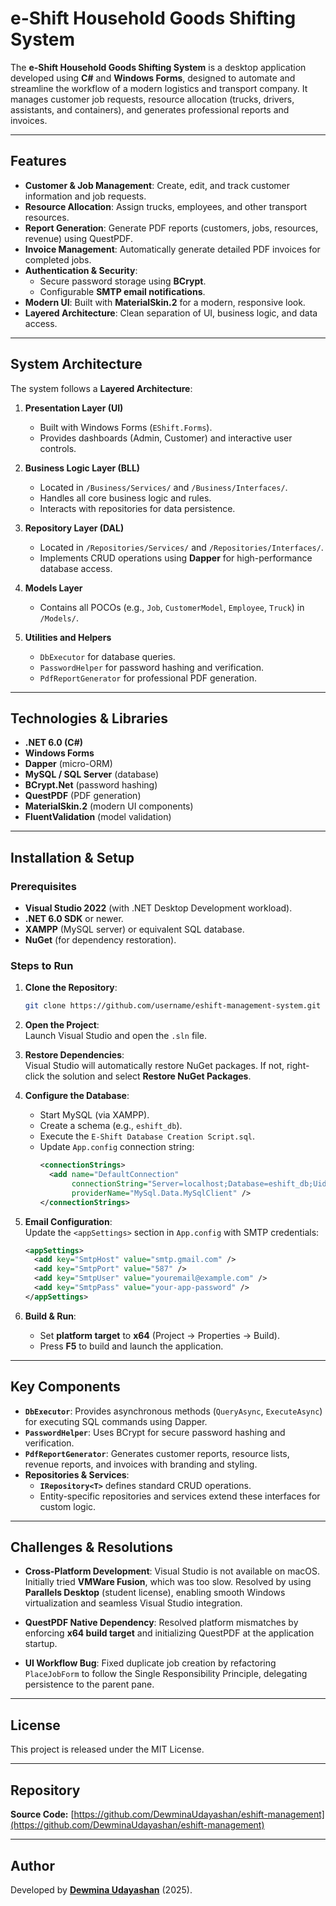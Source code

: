﻿# e-Shift Household Goods Shifting System

The **e-Shift Household Goods Shifting System** is a desktop application developed using **C#** and **Windows Forms**, designed to automate and streamline the workflow of a modern logistics and transport company. It manages customer job requests, resource allocation (trucks, drivers, assistants, and containers), and generates professional reports and invoices.

---

## **Features**
- **Customer & Job Management**: Create, edit, and track customer information and job requests.
- **Resource Allocation**: Assign trucks, employees, and other transport resources.
- **Report Generation**: Generate PDF reports (customers, jobs, resources, revenue) using QuestPDF.
- **Invoice Management**: Automatically generate detailed PDF invoices for completed jobs.
- **Authentication & Security**:
  - Secure password storage using **BCrypt**.
  - Configurable **SMTP email notifications**.
- **Modern UI**: Built with **MaterialSkin.2** for a modern, responsive look.
- **Layered Architecture**: Clean separation of UI, business logic, and data access.

---

## **System Architecture**

The system follows a **Layered Architecture**:

1. **Presentation Layer (UI)**  
   - Built with Windows Forms (`EShift.Forms`).
   - Provides dashboards (Admin, Customer) and interactive user controls.

2. **Business Logic Layer (BLL)**  
   - Located in `/Business/Services/` and `/Business/Interfaces/`.
   - Handles all core business logic and rules.
   - Interacts with repositories for data persistence.

3. **Repository Layer (DAL)**  
   - Located in `/Repositories/Services/` and `/Repositories/Interfaces/`.
   - Implements CRUD operations using **Dapper** for high-performance database access.

4. **Models Layer**  
   - Contains all POCOs (e.g., `Job`, `CustomerModel`, `Employee`, `Truck`) in `/Models/`.

5. **Utilities and Helpers**  
   - `DbExecutor` for database queries.
   - `PasswordHelper` for password hashing and verification.
   - `PdfReportGenerator` for professional PDF generation.

---

## **Technologies & Libraries**
- **.NET 6.0 (C#)**
- **Windows Forms**
- **Dapper** (micro-ORM)
- **MySQL / SQL Server** (database)
- **BCrypt.Net** (password hashing)
- **QuestPDF** (PDF generation)
- **MaterialSkin.2** (modern UI components)
- **FluentValidation** (model validation)

---

## **Installation & Setup**

### **Prerequisites**
- **Visual Studio 2022** (with .NET Desktop Development workload).
- **.NET 6.0 SDK** or newer.
- **XAMPP** (MySQL server) or equivalent SQL database.
- **NuGet** (for dependency restoration).

### **Steps to Run**
1. **Clone the Repository**:
   ```bash
   git clone https://github.com/username/eshift-management-system.git
   ```

2. **Open the Project**:  
   Launch Visual Studio and open the `.sln` file.

3. **Restore Dependencies**:  
   Visual Studio will automatically restore NuGet packages. If not, right-click the solution and select **Restore NuGet Packages**.

4. **Configure the Database**:
   - Start MySQL (via XAMPP).
   - Create a schema (e.g., `eshift_db`).
   - Execute the `E-Shift Database Creation Script.sql`.
   - Update `App.config` connection string:
     ```xml
     <connectionStrings>
       <add name="DefaultConnection"
            connectionString="Server=localhost;Database=eshift_db;Uid=root;Pwd=;"
            providerName="MySql.Data.MySqlClient" />
     </connectionStrings>
     ```

5. **Email Configuration**:  
   Update the `<appSettings>` section in `App.config` with SMTP credentials:
   ```xml
   <appSettings>
     <add key="SmtpHost" value="smtp.gmail.com" />
     <add key="SmtpPort" value="587" />
     <add key="SmtpUser" value="youremail@example.com" />
     <add key="SmtpPass" value="your-app-password" />
   </appSettings>
   ```

6. **Build & Run**:
   - Set **platform target** to **x64** (Project → Properties → Build).
   - Press **F5** to build and launch the application.

---

## **Key Components**

- **`DbExecutor`**: Provides asynchronous methods (`QueryAsync`, `ExecuteAsync`) for executing SQL commands using Dapper.
- **`PasswordHelper`**: Uses BCrypt for secure password hashing and verification.
- **`PdfReportGenerator`**: Generates customer reports, resource lists, revenue reports, and invoices with branding and styling.
- **Repositories & Services**:
  - **`IRepository<T>`** defines standard CRUD operations.
  - Entity-specific repositories and services extend these interfaces for custom logic.

---

## **Challenges & Resolutions**
- **Cross-Platform Development**: Visual Studio is not available on macOS.  
  Initially tried **VMWare Fusion**, which was too slow. Resolved by using **Parallels Desktop** (student license), enabling smooth Windows virtualization and seamless Visual Studio integration.

- **QuestPDF Native Dependency**: Resolved platform mismatches by enforcing **x64 build target** and initializing QuestPDF at the application startup.

- **UI Workflow Bug**: Fixed duplicate job creation by refactoring `PlaceJobForm` to follow the Single Responsibility Principle, delegating persistence to the parent pane.

---

## **License**
This project is released under the MIT License.

---

## **Repository**
**Source Code:** [https://github.com/DewminaUdayashan/eshift-management](https://github.com/DewminaUdayashan/eshift-management)

---

## **Author**
Developed by **[Dewmina Udayashan](https://github.com/DewminaUdayashan)** (2025).
